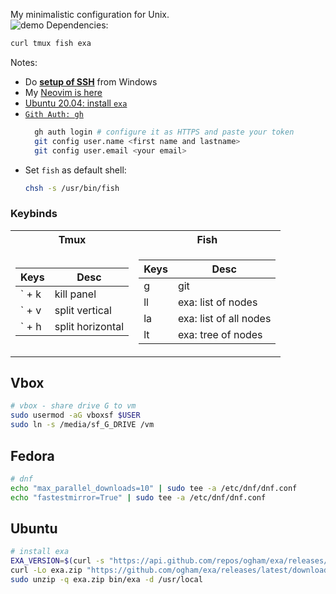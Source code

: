 My minimalistic configuration for Unix.  
![demo](./assets/demo.png) 
Dependencies:
```bash
curl tmux fish exa
```
Notes:
* Do **[setup of SSH](./SSH.md)** from Windows
* My [Neovim is here](https://github.com/vad56/my-nvim)
* [Ubuntu 20.04: install `exa`](https://github.com/vad56/config/#ubuntu)
* [`Gith Auth: gh`](https://github.com/cli/cli#installation)
  ```bash
    gh auth login # configure it as HTTPS and paste your token
    git config user.name <first name and lastname>
    git config user.email <your email>
  ```
* Set `fish` as default shell:
  ```bash
  chsh -s /usr/bin/fish
  ```


### Keybinds

<table>
<tr> <th>Tmux</th> <th>Fish</th> </tr>
<tr><td>

Keys | Desc
---|---
` + k | kill panel
` + v | split vertical
` + h | split horizontal
  
</td><td>

Keys | Desc
---|---
g | git
ll | exa: list of nodes
la | exa: list of all nodes
lt | exa: tree of nodes
  
</td></tr>
</table>

## Vbox
```bash
# vbox - share drive G to vm
sudo usermod -aG vboxsf $USER
sudo ln -s /media/sf_G_DRIVE /vm
```
## Fedora
```bash
# dnf
echo "max_parallel_downloads=10" | sudo tee -a /etc/dnf/dnf.conf
echo "fastestmirror=True" | sudo tee -a /etc/dnf/dnf.conf
```

## Ubuntu
```bash
# install exa
EXA_VERSION=$(curl -s "https://api.github.com/repos/ogham/exa/releases/latest" | grep -Po '"tag_name": "v\K[0-9.]+')
curl -Lo exa.zip "https://github.com/ogham/exa/releases/latest/download/exa-linux-x86_64-v${EXA_VERSION}.zip"
sudo unzip -q exa.zip bin/exa -d /usr/local

```

